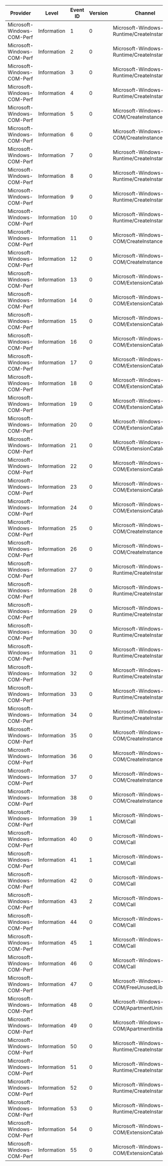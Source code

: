 Provider                    |  Level        |  Event ID  |  Version  |  Channel                                      |  Task                                                           |  Opcode  |  Keyword  |  Message
----------------------------|---------------|------------|-----------|-----------------------------------------------|-----------------------------------------------------------------|----------|-----------|---------
Microsoft-Windows-COM-Perf  |  Information  |  1         |  0        |  Microsoft-Windows-Runtime/CreateInstance     |  Windows_Runtime_ActivateInstance_InProc                        |  Start   |           |
Microsoft-Windows-COM-Perf  |  Information  |  2         |  0        |  Microsoft-Windows-Runtime/CreateInstance     |  Windows_Runtime_ActivateInstance_InProc                        |  Stop    |           |
Microsoft-Windows-COM-Perf  |  Information  |  3         |  0        |  Microsoft-Windows-Runtime/CreateInstance     |  Windows_Runtime_ActivateInstance_OutOfProc                     |  Start   |           |
Microsoft-Windows-COM-Perf  |  Information  |  4         |  0        |  Microsoft-Windows-Runtime/CreateInstance     |  Windows_Runtime_ActivateInstance_OutOfProc                     |  Stop    |           |
Microsoft-Windows-COM-Perf  |  Information  |  5         |  0        |  Microsoft-Windows-COM/CreateInstance         |  COM_CreateInstance                                             |  Start   |           |
Microsoft-Windows-COM-Perf  |  Information  |  6         |  0        |  Microsoft-Windows-COM/CreateInstance         |  COM_CreateInstance                                             |  Stop    |           |
Microsoft-Windows-COM-Perf  |  Information  |  7         |  0        |  Microsoft-Windows-Runtime/CreateInstance     |  Windows_Runtime_GetActivationFactory_InProc                    |  Start   |           |
Microsoft-Windows-COM-Perf  |  Information  |  8         |  0        |  Microsoft-Windows-Runtime/CreateInstance     |  Windows_Runtime_GetActivationFactory_InProc                    |  Stop    |           |
Microsoft-Windows-COM-Perf  |  Information  |  9         |  0        |  Microsoft-Windows-Runtime/CreateInstance     |  Windows_Runtime_GetActivationFactory_OutOfProc                 |  Start   |           |
Microsoft-Windows-COM-Perf  |  Information  |  10        |  0        |  Microsoft-Windows-Runtime/CreateInstance     |  Windows_Runtime_GetActivationFactory_OutOfProc                 |  Stop    |           |
Microsoft-Windows-COM-Perf  |  Information  |  11        |  0        |  Microsoft-Windows-COM/CreateInstance         |  COM_GetClassObject                                             |  Start   |           |
Microsoft-Windows-COM-Perf  |  Information  |  12        |  0        |  Microsoft-Windows-COM/CreateInstance         |  COM_GetClassObject                                             |  Stop    |           |
Microsoft-Windows-COM-Perf  |  Information  |  13        |  0        |  Microsoft-Windows-COM/ExtensionCatalog       |  ExtensionCatalog_RoGetExtensionRegistration                    |  Start   |           |
Microsoft-Windows-COM-Perf  |  Information  |  14        |  0        |  Microsoft-Windows-COM/ExtensionCatalog       |  ExtensionCatalog_RoGetExtensionRegistration                    |  Stop    |           |
Microsoft-Windows-COM-Perf  |  Information  |  15        |  0        |  Microsoft-Windows-COM/ExtensionCatalog       |  ExtensionCatalog_RoGetExtensionRegistrationByExtensionId       |  Start   |           |
Microsoft-Windows-COM-Perf  |  Information  |  16        |  0        |  Microsoft-Windows-COM/ExtensionCatalog       |  ExtensionCatalog_RoGetExtensionRegistrationByExtensionId       |  Stop    |           |
Microsoft-Windows-COM-Perf  |  Information  |  17        |  0        |  Microsoft-Windows-COM/ExtensionCatalog       |  ExtensionCatalog_QueryCatalog                                  |  Start   |           |
Microsoft-Windows-COM-Perf  |  Information  |  18        |  0        |  Microsoft-Windows-COM/ExtensionCatalog       |  ExtensionCatalog_QueryCatalog                                  |  Stop    |           |
Microsoft-Windows-COM-Perf  |  Information  |  19        |  0        |  Microsoft-Windows-COM/ExtensionCatalog       |  ExtensionCatalog_QueryCatalogByPackageFamily                   |  Start   |           |
Microsoft-Windows-COM-Perf  |  Information  |  20        |  0        |  Microsoft-Windows-COM/ExtensionCatalog       |  ExtensionCatalog_QueryCatalogByPackageFamily                   |  Stop    |           |
Microsoft-Windows-COM-Perf  |  Information  |  21        |  0        |  Microsoft-Windows-COM/ExtensionCatalog       |  ExtensionCatalog_CustomPropertyLookup                          |  Start   |           |
Microsoft-Windows-COM-Perf  |  Information  |  22        |  0        |  Microsoft-Windows-COM/ExtensionCatalog       |  ExtensionCatalog_CustomPropertyLookup                          |  Stop    |           |
Microsoft-Windows-COM-Perf  |  Information  |  23        |  0        |  Microsoft-Windows-COM/ExtensionCatalog       |  ExtensionCatalog_MoveNext                                      |  Start   |           |
Microsoft-Windows-COM-Perf  |  Information  |  24        |  0        |  Microsoft-Windows-COM/ExtensionCatalog       |  ExtensionCatalog_MoveNext                                      |  Stop    |           |
Microsoft-Windows-COM-Perf  |  Information  |  25        |  0        |  Microsoft-Windows-COM/CreateInstance         |  COM_CreateInstance_App                                         |  Start   |           |
Microsoft-Windows-COM-Perf  |  Information  |  26        |  0        |  Microsoft-Windows-COM/CreateInstance         |  COM_CreateInstance_App                                         |  Stop    |           |
Microsoft-Windows-COM-Perf  |  Information  |  27        |  0        |  Microsoft-Windows-Runtime/CreateInstance     |  Windows_Runtime_BrokeredActivateInstance                       |  Start   |           |
Microsoft-Windows-COM-Perf  |  Information  |  28        |  0        |  Microsoft-Windows-Runtime/CreateInstance     |  Windows_Runtime_BrokeredActivateInstance                       |  Stop    |           |
Microsoft-Windows-COM-Perf  |  Information  |  29        |  0        |  Microsoft-Windows-Runtime/CreateInstance     |  Windows_Runtime_BrokeredGetActivationFactory                   |  Start   |           |
Microsoft-Windows-COM-Perf  |  Information  |  30        |  0        |  Microsoft-Windows-Runtime/CreateInstance     |  Windows_Runtime_BrokeredGetActivationFactory                   |  Stop    |           |
Microsoft-Windows-COM-Perf  |  Information  |  31        |  0        |  Microsoft-Windows-Runtime/CreateInstance     |  Windows_Runtime_GetActivationFactory_InprocServerImpl          |  Start   |           |
Microsoft-Windows-COM-Perf  |  Information  |  32        |  0        |  Microsoft-Windows-Runtime/CreateInstance     |  Windows_Runtime_GetActivationFactory_InprocServerImpl          |  Stop    |           |
Microsoft-Windows-COM-Perf  |  Information  |  33        |  0        |  Microsoft-Windows-Runtime/CreateInstance     |  Windows_Runtime_ActivateInstance_InprocServerImpl              |  Start   |           |
Microsoft-Windows-COM-Perf  |  Information  |  34        |  0        |  Microsoft-Windows-Runtime/CreateInstance     |  Windows_Runtime_ActivateInstance_InprocServerImpl              |  Stop    |           |
Microsoft-Windows-COM-Perf  |  Information  |  35        |  0        |  Microsoft-Windows-COM/CreateInstance         |  COM_GetClassFactory_InprocServerImpl                           |  Start   |           |
Microsoft-Windows-COM-Perf  |  Information  |  36        |  0        |  Microsoft-Windows-COM/CreateInstance         |  COM_GetClassFactory_InprocServerImpl                           |  Stop    |           |
Microsoft-Windows-COM-Perf  |  Information  |  37        |  0        |  Microsoft-Windows-COM/CreateInstance         |  COM_CreateInstance_InprocServerImpl                            |  Start   |           |
Microsoft-Windows-COM-Perf  |  Information  |  38        |  0        |  Microsoft-Windows-COM/CreateInstance         |  COM_CreateInstance_InprocServerImpl                            |  Stop    |           |
Microsoft-Windows-COM-Perf  |  Information  |  39        |  1        |  Microsoft-Windows-COM/Call                   |  COM_ClientSyncCall                                             |  Start   |           |
Microsoft-Windows-COM-Perf  |  Information  |  40        |  0        |  Microsoft-Windows-COM/Call                   |  COM_ClientSyncCall                                             |  Stop    |           |
Microsoft-Windows-COM-Perf  |  Information  |  41        |  1        |  Microsoft-Windows-COM/Call                   |  COM_ClientAsyncCall                                            |  Start   |           |
Microsoft-Windows-COM-Perf  |  Information  |  42        |  0        |  Microsoft-Windows-COM/Call                   |  COM_ClientAsyncCall                                            |  Stop    |           |
Microsoft-Windows-COM-Perf  |  Information  |  43        |  2        |  Microsoft-Windows-COM/Call                   |  COM_ServerSyncCall                                             |  Start   |           |
Microsoft-Windows-COM-Perf  |  Information  |  44        |  0        |  Microsoft-Windows-COM/Call                   |  COM_ServerSyncCall                                             |  Stop    |           |
Microsoft-Windows-COM-Perf  |  Information  |  45        |  1        |  Microsoft-Windows-COM/Call                   |  COM_ServerAsyncCall                                            |  Start   |           |
Microsoft-Windows-COM-Perf  |  Information  |  46        |  0        |  Microsoft-Windows-COM/Call                   |  COM_ServerAsyncCall                                            |  Stop    |           |
Microsoft-Windows-COM-Perf  |  Information  |  47        |  0        |  Microsoft-Windows-COM/FreeUnusedLibrary      |  COM_FreeUnusedLibrary                                          |          |           |
Microsoft-Windows-COM-Perf  |  Information  |  48        |  0        |  Microsoft-Windows-COM/ApartmentUninitialize  |  COM_ApartmentUninitialize                                      |          |           |
Microsoft-Windows-COM-Perf  |  Information  |  49        |  0        |  Microsoft-Windows-COM/ApartmentInitialize    |  COM_ApartmentInitialize                                        |          |           |
Microsoft-Windows-COM-Perf  |  Information  |  50        |  0        |  Microsoft-Windows-Runtime/CreateInstance     |  Windows_Runtime_DesktopBrokeredActivateInstance                |  Start   |           |
Microsoft-Windows-COM-Perf  |  Information  |  51        |  0        |  Microsoft-Windows-Runtime/CreateInstance     |  Windows_Runtime_DesktopBrokeredActivateInstance                |  Stop    |           |
Microsoft-Windows-COM-Perf  |  Information  |  52        |  0        |  Microsoft-Windows-Runtime/CreateInstance     |  Windows_Runtime_DesktopBrokeredGetActivationFactory            |  Start   |           |
Microsoft-Windows-COM-Perf  |  Information  |  53        |  0        |  Microsoft-Windows-Runtime/CreateInstance     |  Windows_Runtime_DesktopBrokeredGetActivationFactory            |  Stop    |           |
Microsoft-Windows-COM-Perf  |  Information  |  54        |  0        |  Microsoft-Windows-COM/ExtensionCatalog       |  ExtensionCatalog_RoGetExtensionRegistrationForLaunchContracts  |  Start   |           |
Microsoft-Windows-COM-Perf  |  Information  |  55        |  0        |  Microsoft-Windows-COM/ExtensionCatalog       |  ExtensionCatalog_RoGetExtensionRegistrationForLaunchContracts  |  Stop    |           |
